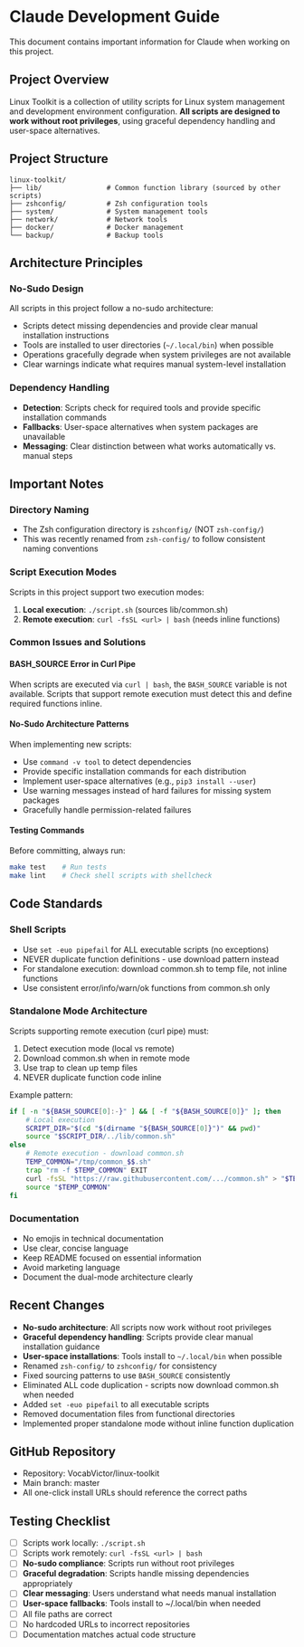 # Claude Development Guide

This document contains important information for Claude when working on this project.

## Project Overview
Linux Toolkit is a collection of utility scripts for Linux system management and development environment configuration. **All scripts are designed to work without root privileges**, using graceful dependency handling and user-space alternatives.

## Project Structure
```
linux-toolkit/
├── lib/                # Common function library (sourced by other scripts)
├── zshconfig/          # Zsh configuration tools
├── system/             # System management tools
├── network/            # Network tools
├── docker/             # Docker management
└── backup/             # Backup tools
```

## Architecture Principles

### No-Sudo Design
All scripts in this project follow a no-sudo architecture:
- Scripts detect missing dependencies and provide clear manual installation instructions
- Tools are installed to user directories (`~/.local/bin`) when possible
- Operations gracefully degrade when system privileges are not available
- Clear warnings indicate what requires manual system-level installation

### Dependency Handling
- **Detection**: Scripts check for required tools and provide specific installation commands
- **Fallbacks**: User-space alternatives when system packages are unavailable
- **Messaging**: Clear distinction between what works automatically vs. manual steps

## Important Notes

### Directory Naming
- The Zsh configuration directory is `zshconfig/` (NOT `zsh-config/`)
- This was recently renamed from `zsh-config/` to follow consistent naming conventions

### Script Execution Modes
Scripts in this project support two execution modes:
1. **Local execution**: `./script.sh` (sources lib/common.sh)
2. **Remote execution**: `curl -fsSL <url> | bash` (needs inline functions)

### Common Issues and Solutions

#### BASH_SOURCE Error in Curl Pipe
When scripts are executed via `curl | bash`, the `BASH_SOURCE` variable is not available. Scripts that support remote execution must detect this and define required functions inline.

#### No-Sudo Architecture Patterns
When implementing new scripts:
- Use `command -v tool` to detect dependencies
- Provide specific installation commands for each distribution
- Implement user-space alternatives (e.g., `pip3 install --user`)
- Use warning messages instead of hard failures for missing system packages
- Gracefully handle permission-related failures

#### Testing Commands
Before committing, always run:
```bash
make test    # Run tests
make lint    # Check shell scripts with shellcheck
```

## Code Standards

### Shell Scripts
- Use `set -euo pipefail` for ALL executable scripts (no exceptions)
- NEVER duplicate function definitions - use download pattern instead
- For standalone execution: download common.sh to temp file, not inline functions
- Use consistent error/info/warn/ok functions from common.sh only

### Standalone Mode Architecture
Scripts supporting remote execution (curl pipe) must:
1. Detect execution mode (local vs remote)
2. Download common.sh when in remote mode
3. Use trap to clean up temp files
4. NEVER duplicate function code inline

Example pattern:
```bash
if [ -n "${BASH_SOURCE[0]:-}" ] && [ -f "${BASH_SOURCE[0]}" ]; then
    # Local execution
    SCRIPT_DIR="$(cd "$(dirname "${BASH_SOURCE[0]}")" && pwd)"
    source "$SCRIPT_DIR/../lib/common.sh"
else
    # Remote execution - download common.sh
    TEMP_COMMON="/tmp/common_$$.sh"
    trap "rm -f $TEMP_COMMON" EXIT
    curl -fsSL "https://raw.githubusercontent.com/.../common.sh" > "$TEMP_COMMON"
    source "$TEMP_COMMON"
fi
```

### Documentation
- No emojis in technical documentation
- Use clear, concise language
- Keep README focused on essential information
- Avoid marketing language
- Document the dual-mode architecture clearly

## Recent Changes
- **No-sudo architecture**: All scripts now work without root privileges
- **Graceful dependency handling**: Scripts provide clear manual installation guidance
- **User-space installations**: Tools install to `~/.local/bin` when possible
- Renamed `zsh-config/` to `zshconfig/` for consistency
- Fixed sourcing patterns to use `BASH_SOURCE` consistently
- Eliminated ALL code duplication - scripts now download common.sh when needed
- Added `set -euo pipefail` to all executable scripts
- Removed documentation files from functional directories
- Implemented proper standalone mode without inline function duplication

## GitHub Repository
- Repository: VocabVictor/linux-toolkit
- Main branch: master
- All one-click install URLs should reference the correct paths

## Testing Checklist
- [ ] Scripts work locally: `./script.sh`
- [ ] Scripts work remotely: `curl -fsSL <url> | bash`
- [ ] **No-sudo compliance**: Scripts run without root privileges
- [ ] **Graceful degradation**: Scripts handle missing dependencies appropriately
- [ ] **Clear messaging**: Users understand what needs manual installation
- [ ] **User-space fallbacks**: Tools install to ~/.local/bin when needed
- [ ] All file paths are correct
- [ ] No hardcoded URLs to incorrect repositories
- [ ] Documentation matches actual code structure